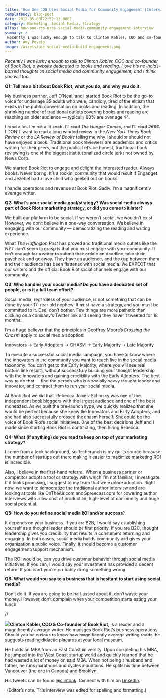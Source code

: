 ```yaml
---
title: 'How One COO Uses Social Media for Community Engagement [Interview]'
templateKey: blog-post
date: 2012-05-03T22:52:12.000Z
category: Marketing, Social Media, Strategy
alias: how-one-coo-uses-social-media-community-engagement-interview
summary: > 
 Recently I was lucky enough to talk to Clinton Kabler, COO and co-founder of Book Riot, a website dedicated to books and reading. I love his no-holds-barred thoughts on social media and community engagement, and I think you will too.
author: Amy Peveto
image: /assets/use-social-media-build-engagement.png
---
```


_Recently I was lucky enough to talk to Clinton Kabler, COO and co-founder of [Book Riot](http://bookriot.com/), a website dedicated to books and reading. I love his no-holds-barred thoughts on social media and community engagement, and I think you will too._

**Q1: Tell me a bit about Book Riot, what you do, and why you do it.**

My business partner, Jeff O’Neal, and I started Book Riot to be the go-to voice for under age 35 adults who were, candidly, tired of the elitism that exists in the public conversation on books and reading. In addition, the shrinking number of traditional outlets covering books and reading are reaching an older audience — typically 60% are over age 44.

I read a lot. I’m not a lit snob. I’ll read _The Hunger Games_, and I’ll read _2666_. I DON’T want to read a long winded review in the _New York Times Book Review_ or the _LA Review of Books_ telling me why I should or should not have enjoyed a book. Traditional book reviewers are academics and critics writing for their peers, not the public. Let’s be honest, traditional book reviewing is one of the biggest institutionalized circle jerks not owned by News Corp.

We started Book Riot to engage and delight the interested reader. Always books. Never boring. It’s a rockin’ community that would result if Engadget and Jezebel had a love child who geeked out on books.

I handle operations and revenue at Book Riot. Sadly, I’m a magnificently average writer.

**Q2: What’s your social media goal/strategy? Was social media always part of Book Riot’s marketing strategy, or did you come to it later?**

We built our platform to be social. If we weren’t social, we wouldn’t exist. However, we don’t believe in a one-way conversation. We believe in engaging with our community — democratizing the reading and writing experience.

What _The Huffington Post_ has proved and traditional media outlets like the _NYT_ can’t seem to grasp is that you must engage with your community. It isn’t enough for a writer to submit their article on deadline, take their paycheck and go away. They have an audience, and the gap between them and their audience has been flattened with social media. We EXPECT that our writers and the official Book Riot social channels engage with our community.

**Q3: Who handles your social media? Do you have a dedicated set of people, or is it a full team effort?**

Social media, regardless of your audience, is not something that can be done by your 17-year old nephew. It must have a strategy, and you must be committed to it. Else, don’t bother. Few things are more pathetic than clicking on a company’s Twitter link and seeing they haven’t tweeted for 18 months.

I’m a huge believer that the principles in Geoffrey Moore’s _Crossing the Chasm_ apply to social media adoption:

Innovators → Early Adopters → CHASM → Early Majority → Late Majority

To execute a successful social media campaign, you have to know where the innovators in the community you want to reach live in the social media taxonomy. You can’t get to the Early Majority, where you will see real bottom line results, without successfully building your thought leadership with the Innovators and gaining credibility with the Early Adopters. The best way to do that — find the person who is a socially savvy thought leader and innovator, and contract them to run your social media.

At Book Riot we did that. Rebecca Joines-Schinsky was one of the independent book bloggers with the largest audience and one of the best monetized. As we built the pre-launch hype, we quickly realized that she would be perfect because she knew the Innovators and Early Adopters, and she had also successfully crossed the chasm herself. She could be the voice of Book Riot’s social initiatives. One of the best decisions Jeff and I made since starting Book Riot is contracting, then hiring Rebecca.

**Q4: What (if anything) do you read to keep on top of your marketing strategy?**

I come from a tech background, so Techcrunch is my go-to source because the number of startups out there making it easier to maximize marketing ROI is incredible.

Also, I believe in the first-hand referral. When a business partner or competitor adopts a tool or strategy with which I’m not familiar, I investigate. If it looks promising, I suggest to my team that we explore adoption. Right now, we want to democratize the traditional author interview and are looking at tools like OnTheAir.com and Spreecast.com for powering author interviews with a low cost of production, high-level of community and huge social potential.

**Q5: How do you define social media ROI and/or success?**

It depends on your business. If you are B2B, I would say establishing yourself as a thought leader should be first priority. If you are B2C, thought leadership gives you credibility that results in consumers returning and engaging. In both cases, social media builds community and gives your organization a public voice. Finally, it should become a customer engagement/support mechanism.

The ROI would be, can you drive customer behavior through social media initiatives. If you can, I would say your investment has provided a decent return. If you can’t you’re probably doing something wrong.

**Q6: What would you say to a business that is hesitant to start using social media?**

Don’t do it. If you are going to be half-assed about it, don’t waste your money. However, don’t complain when your competition starts eating your lunch.

//

**![](/sites/default/files/clinton-kabler.jpg)Clinton Kabler, COO & Co-founder of Book Riot**, is a reader and a magnificently average writer. He manages Book Riot’s business operations. Should you be curious to know how magnificently average writing reads, he suggests reading didactic placards at your local museum.

He holds an MBA from an East Coast university. Upon completing his MBA, he jumped into the West Coast startup world and quickly learned that he had wasted a lot of money on said MBA. When not being a husband and father, he runs marathons and cycles mountains. He splits his time between Vancouver (the one in Canada) and Brooklyn.

His tweets can be found [@clintonk](https://twitter.com/clintonk). Connect with him on [LinkedIn](http://ca.linkedin.com/in/clintonkabler).

_(Editor’s note: This interview was edited for spelling and formatting.) _